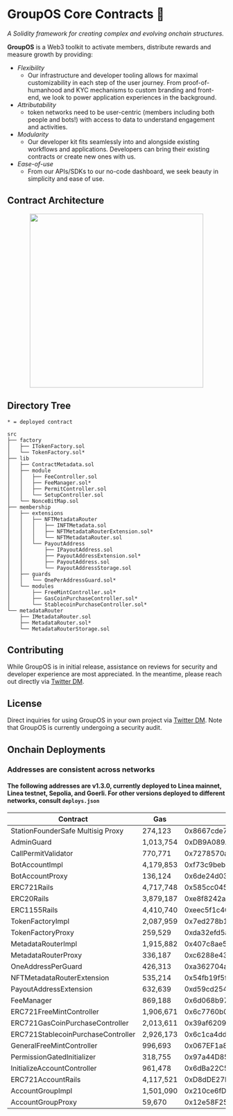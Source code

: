 # GroupOS Core Contracts 🧙

_A Solidity framework for creating complex and evolving onchain structures._

**GroupOS** is a Web3 toolkit to activate members, distribute rewards and measure growth by providing:

  - *Flexibility* 
    - Our infrastructure and developer tooling allows for maximal customizability in each step of the user journey. From proof-of-humanhood and KYC mechanisms to custom branding and front-end, we look to power application experiences in the background.
  - *Attributability* 
    - token networks need to be user-centric (members including both people and bots!) with access to data to understand engagement and activities.
  - *Modularity* 
    - Our developer kit fits seamlessly into and alongside existing workflows and applications. Developers can bring their existing contracts or create new ones with us.
  - *Ease-of-use*
    - From our APIs/SDKs to our no-code dashboard, we seek beauty in simplicity and ease of use.


## Contract Architecture

<div style="text-align:center"><img src="https://github.com/0xStation/tokens-v1/assets/80549215/a68b8a19-4568-45a7-9d32-d5738409081e" width="400" ></div>

## Directory Tree

```
* = deployed contract

src
├── factory
│   ├── ITokenFactory.sol
│   └── TokenFactory.sol*
├── lib
│   ├── ContractMetadata.sol
│   ├── module
│   │   ├── FeeController.sol
│   │   ├── FeeManager.sol*
│   │   ├── PermitController.sol
│   │   └── SetupController.sol
│   └── NonceBitMap.sol
├── membership
│   ├── extensions
│   │   ├── NFTMetadataRouter
│   │   │   ├── INFTMetadata.sol
│   │   │   ├── NFTMetadataRouterExtension.sol*
│   │   │   └── NFTMetadataRouter.sol
│   │   └── PayoutAddress
│   │       ├── IPayoutAddress.sol
│   │       ├── PayoutAddressExtension.sol*
│   │       ├── PayoutAddress.sol
│   │       └── PayoutAddressStorage.sol
│   ├── guards
│   │   └── OnePerAddressGuard.sol*
│   └── modules
│       ├── FreeMintController.sol*
│       ├── GasCoinPurchaseController.sol*
│       └── StablecoinPurchaseController.sol*
└── metadataRouter
    ├── IMetadataRouter.sol
    ├── MetadataRouter.sol*
    └── MetadataRouterStorage.sol
```

## Contributing

While GroupOS is in initial release, assistance on reviews for security and developer experience are most appreciated. In the meantime, please reach out directly via [Twitter DM](https://twitter.com/ilikesymmetry).

## License

Direct inquiries for using GroupOS in your own project via [Twitter DM](https://twitter.com/ilikesymmetry). Note that GroupOS is currently undergoing a security audit.

## Onchain Deployments
### Addresses are consistent across networks
#### The following addresses are v1.3.0, currently deployed to Linea mainnet, Linea testnet, Sepolia, and Goerli. For other versions deployed to different networks, consult `deploys.json`

| Contract | Gas | Address |
| --- | --- | --- |
| StationFounderSafe Multisig Proxy |  274,123 | 0x8667cde7a8De51ea1d0C8E215845E74c04192D09 | 
| AdminGuard | 1,013,754 | 0xDB9A089A20D4b8cDef355ca474323b6C832D9776 | 
| CallPermitValidator | 770,771 | 0x7278570a84bc86e26c0cf581276c8c2b9e12a284 | 
| BotAccountImpl | 4,179,853 | 0xf73c9bebe90d4e1e23e33d3d6b668b4eb5a34cac | 
| BotAccountProxy | 136,124 | 0x6de24d0389130fdacc54b9209696f6f7fcbeeee1 | 
| ERC721Rails | 4,717,748 | 0x585cc04541d2077cd02bbc1866e0b49b59499d1a | 
| ERC20Rails | 3,879,187 | 0xe8f8242acb4f05dcf03cefebee6d0b077c5aee78 | 
| ERC1155Rails | 4,410,740 | 0xeec5f1c40f76fd96de8a6222485179878ae818eb |  
| TokenFactoryImpl | 2,087,959 | 0x7ed278b15d58b8fc073e5453a354f9f3bcbad32e | 
| TokenFactoryProxy | 259,529 | 0xda32efd5a06a220707f7406e57056f97684ea405 | 
| MetadataRouterImpl | 1,915,882 | 0x407c8ae5a8298b0e7609e8fc6cf79da2a2380032 | 
| MetadataRouterProxy | 336,187 | 0xc6288e4353141e516b6e5d3e3292dc9f5ab9731a | 
| OneAddressPerGuard | 426,313 | 0xa362704a518f139b6c688a85c2c69792ea1b81f9 | 
| NFTMetadataRouterExtension | 535,214 | 0x54fb19f5fd357bca01c3dc39c228597921c484b3 | 
| PayoutAddressExtension | 632,639 | 0xd59cd254f9c384540e05245e9c6eaea26c5976cb | 
| FeeManager | 869,188 | 0x6d068b97a4353c5b23f64d1361208d32ae917979 | 
| ERC721FreeMintController | 1,906,671 | 0x6c7760b08ca1eed25fcff6f628eeda369ce11334 | 
| ERC721GasCoinPurchaseController | 2,013,611 | 0x39af6209325eb501361ccc33b36f589444959f9d | 
| ERC721StablecoinPurchaseController | 2,926,173 | 0x6c1ca4dd00c4bbd2a5d06b6b0bf3a80dcce0ba14 | 
| GeneralFreeMintController | 996,693 | 0x067EF1a8E8D79E55B94d9C8096FFb927108A53b3 | 
| PermissionGatedInitializer | 318,755 | 0x97a44D858c6B79E456828bfD86c1A0aD86b1677b | 
| InitializeAccountController | 961,478 | 0x6dBa22C55eA4549d1c92F181Cb33D7fe016E2f45 | 
| ERC721AccountRails | 4,117,521 | 0xD8dDE27Bd469148CD014c3C7CB1Eedf62C4949C0 | 
| AccountGroupImpl | 1,501,090 | 0x210ce6fD65C7765B9b7bfafd72F67E8F9a98Ce09 | 
| AccountGroupProxy | 59,670 | 0x12e58F259135b4B4ba87dff6086fB5D02C6A86ef | 
